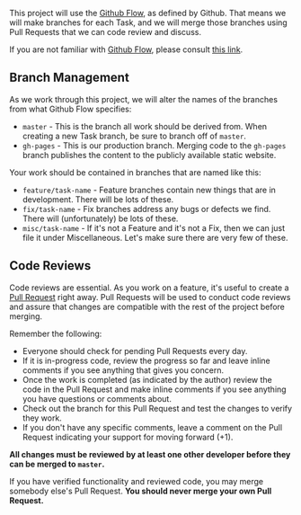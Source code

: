 This project will use the [Github Flow](https://guides.github.com/introduction/flow/), as defined by Github. That means we will make branches for each Task, and we will merge those branches using Pull Requests that we can code review and discuss.

If you are not familiar with [Github Flow](https://guides.github.com/introduction/flow/), please consult [this link](https://guides.github.com/introduction/flow/).

## Branch Management
As we work through this project, we will alter the names of the branches from what Github Flow specifies:

* `master` - This is the branch all work should be derived from. When creating a new Task branch, be sure to branch off of `master`.
* `gh-pages` - This is our production branch. Merging code to the `gh-pages` branch publishes the content to the publicly available static website.

Your work should be contained in branches that are named like this:

* `feature/task-name` - Feature branches contain new things that are in development. There will be lots of these.
* `fix/task-name` - Fix branches address any bugs or defects we find. There will (unfortunately) be lots of these.
* `misc/task-name` - If it's not a Feature and it's not a Fix, then we can just file it under Miscellaneous. Let's make sure there are very few of these.

## Code Reviews
Code reviews are essential. As you work on a feature, it's useful to create a [Pull Request](https://help.github.com/articles/using-pull-requests/) right away. Pull Requests will be used to conduct code reviews and assure that changes are compatible with the rest of the project before merging. 

Remember the following:
* Everyone should check for pending Pull Requests every day.
* If it is in-progress code, review the progress so far and leave inline comments if you see anything that gives you concern.
* Once the work is completed (as indicated by the author) review the code in the Pull Request and make inline comments if you see anything you have questions or comments about.
* Check out the branch for this Pull Request and test the changes to verify they work.
* If you don't have any specific comments, leave a comment on the Pull Request indicating your support for moving forward (+1).

**All changes must be reviewed by at least one other developer before they can be merged to `master`.**

If you have verified functionality and reviewed code, you may merge somebody else's Pull Request. **You should never merge your own Pull Request.**